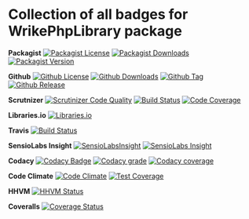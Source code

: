 Collection of all badges for WrikePhpLibrary package
====================================================

**Packagist**
[![Packagist License](https://img.shields.io/packagist/l/zibios/wrike-php-library.svg)](https://packagist.org/packages/zibios/wrike-php-library)
[![Packagist Downloads](https://img.shields.io/packagist/dt/zibios/wrike-php-library.svg)](https://packagist.org/packages/zibios/wrike-php-library)
[![Packagist Version](https://img.shields.io/packagist/v/zibios/wrike-php-library.svg)](https://packagist.org/packages/zibios/wrike-php-library)

**Github** 
[![Github License](https://img.shields.io/github/license/zibios/wrike-php-library.svg)](https://github.com/zibios/wrike-php-library/blob/master/LICENSE)
[![Github Downloads](https://img.shields.io/github/downloads/zibios/wrike-php-library/total.svg)](https://github.com/zibios/wrike-php-library)
[![Github Tag](https://img.shields.io/github/tag/zibios/wrike-php-library.svg)](https://github.com/zibios/wrike-php-library)
[![Github Release](https://img.shields.io/github/release/zibios/wrike-php-library.svg)](https://github.com/zibios/wrike-php-library)

**Scrutnizer**
[![Scrutinizer Code Quality](https://scrutinizer-ci.com/g/zibios/wrike-php-library/badges/quality-score.png?b=master)](https://scrutinizer-ci.com/g/zibios/wrike-php-library/?branch=master)
[![Build Status](https://scrutinizer-ci.com/g/zibios/wrike-php-library/badges/build.png?b=master)](https://scrutinizer-ci.com/g/zibios/wrike-php-library/build-status/master)
[![Code Coverage](https://scrutinizer-ci.com/g/zibios/wrike-php-library/badges/coverage.png?b=master)](https://scrutinizer-ci.com/g/zibios/wrike-php-library/?branch=master)

**Libraries.io**
[![Libraries.io](https://img.shields.io/librariesio/github/zibios/wrike-php-library.svg)](https://libraries.io/packagist/zibios%2Fwrike-php-library)

**Travis**
[![Build Status](https://travis-ci.org/zibios/wrike-php-library.svg?branch=master)](https://travis-ci.org/zibios/wrike-php-library)

**SensioLabs Insight**
[![SensioLabsInsight](https://insight.sensiolabs.com/projects/28d43ffe-fa9a-4afa-893e-fc9b2e080d09/mini.png)](https://insight.sensiolabs.com/projects/28d43ffe-fa9a-4afa-893e-fc9b2e080d09)
[![SensioLabs Insight](https://img.shields.io/sensiolabs/i/28d43ffe-fa9a-4afa-893e-fc9b2e080d09.svg)](https://insight.sensiolabs.com/projects/28d43ffe-fa9a-4afa-893e-fc9b2e080d09)

**Codacy**
[![Codacy Badge](https://api.codacy.com/project/badge/Grade/9b3b1cf6321040fa910c0c1c335b5ba1)](https://www.codacy.com/app/zibios/wrike-php-library)
[![Codacy grade](https://img.shields.io/codacy/grade/9b3b1cf6321040fa910c0c1c335b5ba1.svg)](https://www.codacy.com/app/zibios/wrike-php-library)
[![Codacy coverage](https://img.shields.io/codacy/coverage/9b3b1cf6321040fa910c0c1c335b5ba1.svg)](https://www.codacy.com/app/zibios/wrike-php-library)

**Code Climate**
[![Code Climate](https://codeclimate.com/github/zibios/wrike-php-library/badges/gpa.svg)](https://codeclimate.com/github/zibios/wrike-php-library)
[![Test Coverage](https://codeclimate.com/github/zibios/wrike-php-library/badges/coverage.svg)](https://codeclimate.com/github/zibios/wrike-php-library/coverage)

**HHVM**
[![HHVM Status](http://hhvm.h4cc.de/badge/zibios/wrike-php-library.svg)](http://hhvm.h4cc.de/package/zibios/wrike-php-library)

**Coveralls**
[![Coverage Status](https://coveralls.io/repos/github/zibios/wrike-php-library/badge.svg)](https://coveralls.io/github/zibios/wrike-php-library)

